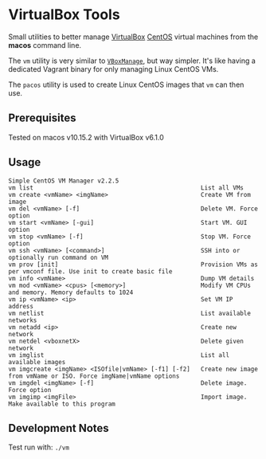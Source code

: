 # VirtualBox Tools
Small utilities to better manage [VirtualBox](https://www.virtualbox.org/) [CentOS](https://www.centos.org/) virtual machines from the __macos__ command line.

The `vm` utility is very similar to [`VBoxManage`](https://www.virtualbox.org/manual/ch08.html), but way simpler. It's like having a dedicated Vagrant binary for only managing Linux CentOS VMs.

The `pacos` utility is used to create Linux CentOS images that `vm` can then use. 

## Prerequisites
Tested on macos v10.15.2 with VirtualBox v6.1.0

## Usage
```
Simple CentOS VM Manager v2.2.5
vm list                                               List all VMs
vm create <vmName> <imgName>                          Create VM from image
vm del <vmName> [-f]                                  Delete VM. Force option
vm start <vmName> [-gui]                              Start VM. GUI option
vm stop <vmName> [-f]                                 Stop VM. Force option
vm ssh <vmName> [<command>]                           SSH into or optionally run command on VM
vm prov [init]                                        Provision VMs as per vmconf file. Use init to create basic file
vm info <vmName>                                      Dump VM details
vm mod <vmName> <cpus> [<memory>]                     Modify VM CPUs and memory. Memory defaults to 1024
vm ip <vmName> <ip>                                   Set VM IP address
vm netlist                                            List available networks
vm netadd <ip>                                        Create new network
vm netdel <vboxnetX>                                  Delete given network
vm imglist                                            List all available images
vm imgcreate <imgName> <ISOfile|vmName> [-f1] [-f2]   Create new image from vmName or ISO. Force imgName|vmName options
vm imgdel <imgName> [-f]                              Delete image. Force option
vm imgimp <imgFile>                                   Import image. Make available to this program
```

## Development Notes
Test run with: `./vm`
